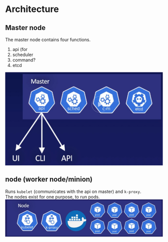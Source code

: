 # Architecture
## Master node
The master node contains four functions.<br>
1. api (for 
1. scheduler
1. command?
1. etcd

![master](pictures/k8s_master.png)

## node (worker node/minion)
Runs `kubelet` (communicates with the api on master) and `k-proxy`.<br>
The nodes exist for one purpose, to run pods.<br>
![node](pictures/node.png)

